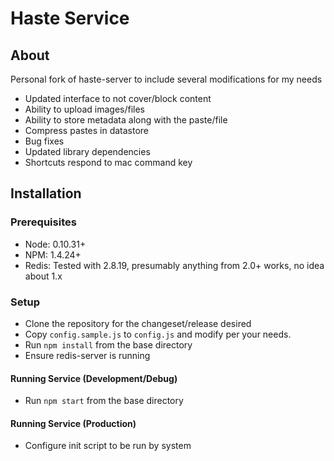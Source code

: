 # Haste Service

## About
Personal fork of haste-server to include several modifications for my needs
- Updated interface to not cover/block content
- Ability to upload images/files
- Ability to store metadata along with the paste/file
- Compress pastes in datastore
- Bug fixes
 - Updated library dependencies
 - Shortcuts respond to mac command key

## Installation
### Prerequisites
 - Node: 0.10.31+
 - NPM: 1.4.24+
 - Redis: Tested with 2.8.19, presumably anything from 2.0+ works, no idea about 1.x

### Setup
 - Clone the repository for the changeset/release desired
 - Copy `config.sample.js` to `config.js` and modify per your needs.
 - Run `npm install` from the base directory
 - Ensure redis-server is running

#### Running Service (Development/Debug)
 - Run `npm start` from the base directory

#### Running Service (Production)
 - Configure init script to be run by system